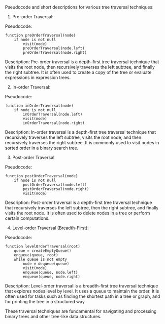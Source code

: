 Pseudocode and short descriptions for various tree traversal techniques:

1. Pre-order Traversal:

Pseudocode:

```
function preOrderTraversal(node)
    if node is not null
        visit(node)
        preOrderTraversal(node.left)
        preOrderTraversal(node.right)
```

Description:
Pre-order traversal is a depth-first tree traversal technique that visits the root node, then recursively traverses the left subtree, and finally the right subtree. It is often used to create a copy of the tree or evaluate expressions in expression trees.

2. In-order Traversal:

Pseudocode:

```
function inOrderTraversal(node)
    if node is not null
        inOrderTraversal(node.left)
        visit(node)
        inOrderTraversal(node.right)
```

Description:
In-order traversal is a depth-first tree traversal technique that recursively traverses the left subtree, visits the root node, and then recursively traverses the right subtree. It is commonly used to visit nodes in sorted order in a binary search tree.

3. Post-order Traversal:

Pseudocode:

```
function postOrderTraversal(node)
    if node is not null
        postOrderTraversal(node.left)
        postOrderTraversal(node.right)
        visit(node)
```

Description:
Post-order traversal is a depth-first tree traversal technique that recursively traverses the left subtree, then the right subtree, and finally visits the root node. It is often used to delete nodes in a tree or perform certain computations.

4. Level-order Traversal (Breadth-First):

Pseudocode:

```
function levelOrderTraversal(root)
    queue = createEmptyQueue()
    enqueue(queue, root)
    while queue is not empty
        node = dequeue(queue)
        visit(node)
        enqueue(queue, node.left)
        enqueue(queue, node.right)
```

Description:
Level-order traversal is a breadth-first tree traversal technique that explores nodes level by level. It uses a queue to maintain the order. It is often used for tasks such as finding the shortest path in a tree or graph, and for printing the tree in a structured way.

These traversal techniques are fundamental for navigating and processing binary trees and other tree-like data structures.
